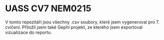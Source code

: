 # UASS CV7 NEM0215

V tomto repozitáři jsou všechny .csv soubory, které jsem vygeneroval pro 7. cvičení. Přiložil jsem také Gephi projekt, ze kterého jsem exportoval vizualizace do reportu.
